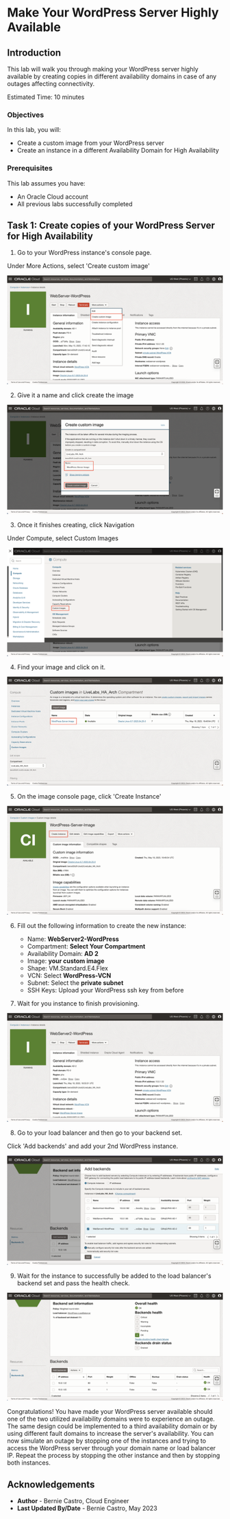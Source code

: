 # Make Your WordPress Server Highly Available

## Introduction

This lab will walk you through making your WordPress server highly available by creating copies in different availability domains in case of any outages affecting connectivity.

Estimated Time: 10 minutes

### Objectives

In this lab, you will:
* Create a custom image from your WordPress server
* Create an instance in a different Availability Domain for High Availability

### Prerequisites

This lab assumes you have:
* An Oracle Cloud account
* All previous labs successfully completed

## Task 1: Create copies of your WordPress Server for High Availability

1. Go to your WordPress instance's console page.



  Under More Actions, select 'Create custom image'

  ![Image alt text](images/ha-create-custom-image.png)

2. Give it a name and click create the image

  ![Image alt text](images/ha-name-custom-image.png)

3. Once it finishes creating, click Navigation



  Under Compute, select Custom Images

  ![Image alt text](images/ha-compute-customimage.png)

4. Find your image and click on it.

  ![Image alt text](images/ha-find-custom-image.png)

5. On the image console page, click 'Create Instance'

  ![Image alt text](images/ha-create-instance.png)

6. Fill out the following information to create the new instance:
    - Name: **WebServer2-WordPress**
    - Compartment: **Select Your Compartment**
    - Availability Domain: **AD 2**
    - Image: **your custom image**
    - Shape: VM.Standard.E4.Flex
    - VCN: Select **WordPress-VCN**
    - Subnet: Select the **private subnet**
    - SSH Keys: Upload your WordPress ssh key from before

7. Wait for you instance to finish provisioning.

  ![Image alt text](images/ha-instance-running.png)

8. Go to your load balancer and then go to your backend set.

  Click 'Add backends' and add your 2nd WordPress instance.

  ![Image alt text](images/ha-lb-add-backend.png)

9. Wait for the instance to successfully be added to the load balancer's backend set and pass the health check.

  ![Image alt text](images/ha-lb-success.png)



  Congratulations! You have made your WordPress server available should one of the two utilized availability domains were to experience an outage. The same design could be implemented to a third availability domain or by using different fault domains to increase the server's availability. You can now simulate an outage by stopping one of the instances and trying to access the WordPress server through your domain name or load balancer IP. Repeat the process by stopping the other instance and then by stopping both instances.

## Acknowledgements
* **Author** - Bernie Castro, Cloud Engineer
* **Last Updated By/Date** - Bernie Castro, May 2023
